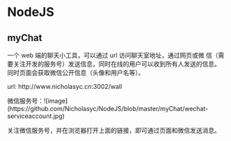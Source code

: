 # NodeJS
## myChat
一个 web 端的聊天小工具，可以通过 url 访问聊天室地址，通过网页或微
信（需要关注开发的服务号）发送信息，同时在线的用户可以收到所有人发送的信息。
同时页面会获取微信公开信息（头像和用户名等）。
<p>url: http://www.nicholasyc.cn:3002/wall
<p>微信服务号：![image](https://github.com/Nicholasyc/NodeJS/blob/master/myChat/wechat-serviceaccount.jpg)
<p>关注微信服务号，并在浏览器打开上面的链接，即可通过页面和微信发送消息。
